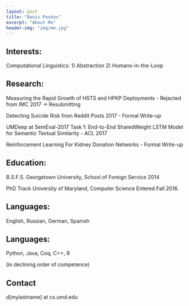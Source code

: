 ```yaml
---
layout: post
title: "Denis Peskov"
excerpt: "About Me"
header-img: "img/me.jpg"
---
```


## Interests: 
Computational Linguistics: 1) Abstraction 
                           2) Humans-in-the-Loop

## Research: 

Measuring the Rapid Growth of HSTS and HPKP Deployments - Rejected from IMC 2017 -> Resubmitting 

Detecting Suicide Risk from Reddit Posts 2017 - Formal Write-up 

UMDeep at SemEval-2017 Task 1: End-to-End SharedWeight LSTM Model for Semantic Textual Similarity - ACL 2017 

Reinforcement Learning For Kidney Donation Networks - Formal Write-up

## Education: 

B.S.F.S. Georgetown University, School of Foreign Service 2014 

PhD Track University of Maryland, Computer Science Entered Fall 2016.

## Languages: 

English, Russian, German, Spanish

## Languages: 

Python, Java, Coq, C++, R

(in declining order of competence)

## Contact
d[mylastname] at cs.umd.edu
